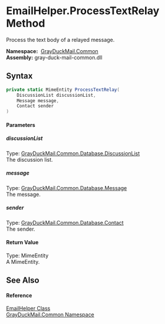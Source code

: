 EmailHelper.ProcessTextRelay Method
===================================
Process the text body of a relayed message.

  **Namespace:**  [GrayDuckMail.Common][1]  
  **Assembly:** gray-duck-mail-common.dll

Syntax
------

```csharp
private static MimeEntity ProcessTextRelay(
	DiscussionList discussionList,
	Message message,
	Contact sender
)
```

#### Parameters

##### *discussionList*
Type: [GrayDuckMail.Common.Database.DiscussionList][2]  
 The discussion list.

##### *message*
Type: [GrayDuckMail.Common.Database.Message][3]  
 The message.

##### *sender*
Type: [GrayDuckMail.Common.Database.Contact][4]  
 The sender.

#### Return Value
Type: MimeEntity  
 A MimeEntity. 

See Also
--------

#### Reference
[EmailHelper Class][5]  
[GrayDuckMail.Common Namespace][1]  

[1]: ../README.md
[2]: ../../GrayDuckMail.Common.Database/DiscussionList/README.md
[3]: ../../GrayDuckMail.Common.Database/Message/README.md
[4]: ../../GrayDuckMail.Common.Database/Contact/README.md
[5]: README.md